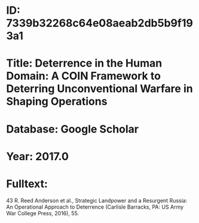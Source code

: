 # ID: 7339b32268c64e08aeab2db5b9f193a1
# Title: Deterrence in the Human Domain: A COIN Framework to Deterring Unconventional Warfare in Shaping Operations
# Database: Google Scholar
# Year: 2017.0
# Fulltext:
43 R. Reed Anderson et al.,
Strategic Landpower and a Resurgent Russia: An Operational Approach to Deterrence (Carlisle Barracks, PA: US Army War College Press, 2016), 55.